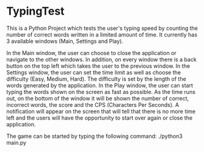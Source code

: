 # TypingTest

This is a Python Project which tests the user's typing speed by counting the number of correct words written in a limited amount of time. It currently has 3 available windows (Main, Settings and Play).

In the Main window, the user can choose to close the application or navigate to the other windows. In addition, on every window there is a back button on the top left which takes the user to the previous window.
In the Settings window, the user can set the time limit as well as choose the difficulty (Easy, Medium, Hard). The difficulty is set by the length of the words generated by the application.
In the Play window, the user can start typing the words shown on the screen as fast as possible. As the time runs out, on the bottom of the window it will be shown the number of correct, incorrect words, the score and the CPS (Characters Per Seconds). A notification will appear on the screen that will tell that there is no more time left and the users will have the opportunity to start over again or close the application.

The game can be started by typing the following command: ./python3 main.py
